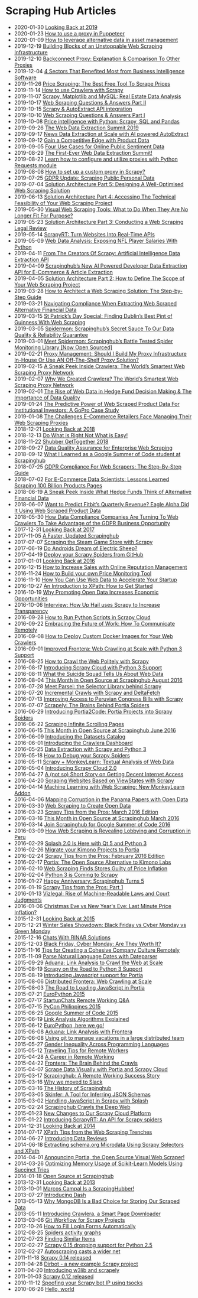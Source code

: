 # Scraping Hub Articles

* 2020-01-30 [Looking Back at 2019](https://blog.scrapinghub.com/looking-back-at-2019)
* 2020-01-23 [How to use a proxy in Puppeteer](https://blog.scrapinghub.com/how-to-use-a-proxy-in-puppeteer)
* 2020-01-09 [How to leverage alternative data in asset management](https://blog.scrapinghub.com/how-to-leverage-alternative-data-in-asset-management)
* 2019-12-19 [Building Blocks of an Unstoppable Web Scraping Infrastructure](https://blog.scrapinghub.com/building-blocks-of-unstoppable-web-scraping-infrastructure)
* 2019-12-10 [Backconnect Proxy: Explanation & Comparison To Other Proxies](https://blog.scrapinghub.com/backconnect-proxy)
* 2019-12-04 [4 Sectors That Benefited Most from Business Intelligence Software](https://blog.scrapinghub.com/4-sectors-that-benefited-most-from-business-intelligence-software)
* 2019-11-26 [Price Scraping: The Best Free Tool To Scrape Prices](https://blog.scrapinghub.com/price-scraping-best-free-tool-to-scrape-prices)
* 2019-11-14 [How to use Crawlera with Scrapy](https://blog.scrapinghub.com/how-to-use-crawlera-with-scrapy)
* 2019-11-07 [Scrapy, Matplotlib and MySQL: Real Estate Data Analysis](https://blog.scrapinghub.com/scrapy-matplotlib-and-mysql-real-estate-data-analysis)
* 2019-10-17 [Web Scraping Questions & Answers Part II](https://blog.scrapinghub.com/web-scraping-questions-answers-part-2)
* 2019-10-15 [Scrapy & AutoExtract API integration](https://blog.scrapinghub.com/scrapy-autoextract-api-integration)
* 2019-10-10 [Web Scraping Questions & Answers Part I](https://blog.scrapinghub.com/web-scraping-questions-answers-part-1)
* 2019-10-08 [Price intelligence with Python: Scrapy, SQL and Pandas](https://blog.scrapinghub.com/price-intelligence-with-python-scrapy-sql-pandas)
* 2019-09-26 [The Web Data Extraction Summit 2019](https://blog.scrapinghub.com/the-web-data-extraction-summit-2019)
* 2019-09-17 [News Data Extraction at Scale with AI powered AutoExtract](https://blog.scrapinghub.com/news-data-extraction-at-scale-with-ai-powered-autoextract)
* 2019-09-12 [Gain a Competitive Edge with Product Data](https://blog.scrapinghub.com/gain-a-competitive-edge-with-product-data)
* 2019-09-05 [Four Use Cases for Online Public Sentiment Data](https://blog.scrapinghub.com/use-cases-for-online-public-sentiment-data)
* 2019-08-29 [The First-Ever Web Data Extraction Summit!](https://blog.scrapinghub.com/the-first-web-data-extraction-summit)
* 2019-08-22 [Learn how to configure and utilize proxies with Python Requests module](https://blog.scrapinghub.com/python-requests-proxy)
* 2019-08-08 [How to set up a custom proxy in Scrapy?](https://blog.scrapinghub.com/scrapy-proxy)
* 2019-07-25 [GDPR Update: Scraping Public Personal Data](https://blog.scrapinghub.com/gdpr-public-personal-data-update)
* 2019-07-04 [Solution Architecture Part 5: Designing A Well-Optimised Web Scraping Solution](https://blog.scrapinghub.com/solution-architecture-part-5-designing-a-solution-estimating-resource-requirements)
* 2019-06-13 [Solution Architecture Part 4: Accessing The Technical Feasibility of Your Web Scraping Project](https://blog.scrapinghub.com/solution-architecture-part-4-accessing-the-technical-feasibility-of-your-web-scraping-project)
* 2019-05-30 [Visual Web Scraping Tools: What to Do When They Are No Longer Fit For Purpose?](https://blog.scrapinghub.com/visual-web-scraping-tools-what-to-do-when-they-are-no-longer-fit-for-purpose)
* 2019-05-23 [Solution Architecture Part 3: Conducting a Web Scraping Legal Review](https://blog.scrapinghub.com/solution-architecture-part-3-conducting-a-web-scraping-legal-review)
* 2019-05-14 [ScrapyRT: Turn Websites Into Real-Time APIs](https://blog.scrapinghub.com/scrapyrt-turn-websites-into-real-time-apis)
* 2019-05-09 [Web Data Analysis: Exposing NFL Player Salaries With Python](https://blog.scrapinghub.com/web-data-analysis-exposing-nfl-player-salaries-with-python)
* 2019-04-11 [From The Creators Of Scrapy: Artificial Intelligence Data Extraction API](https://blog.scrapinghub.com/artificial-intelligence-data-extraction-api)
* 2019-04-09 [Scrapinghub’s New AI Powered Developer Data Extraction API for E-Commerce & Article Extraction](https://blog.scrapinghub.com/developer-data-extraction-api-for-product-article-extraction)
* 2019-04-05 [Solution Architecture Part 2: How to Define The Scope of Your Web Scraping Project](https://blog.scrapinghub.com/web-scraping-requirement-gathering)
* 2019-03-28 [How to Architect a Web Scraping Solution: The Step-by-Step Guide](https://blog.scrapinghub.com/architecting-a-web-scraping-solution)
* 2019-03-21 [Navigating Compliance When Extracting Web Scraped Alternative Financial Data](https://blog.scrapinghub.com/regulatory-compliance-for-alternative-web-scraped-financial-data)
* 2019-03-15 [St Patrick’s Day Special: Finding Dublin’s Best Pint of Guinness With Web Scraping](https://blog.scrapinghub.com/web-scraping-best-pint-of-guinness-dublin)
* 2019-03-05 [Spidermon: Scrapinghub’s Secret Sauce To Our Data Quality & Reliability Guarantee](https://blog.scrapinghub.com/spidermon-the-secret-sauce-to-our-data-quality-guarantee)
* 2019-03-01 [Meet Spidermon: Scrapinghub’s Battle Tested Spider Monitoring Library [Now Open Sourced]](https://blog.scrapinghub.com/spidermon-scrapy-spider-monitoring)
* 2019-02-21 [Proxy Management: Should I Build My Proxy Infrastructure In-House Or Use AN Off-The-Shelf Proxy Solution?](https://blog.scrapinghub.com/best-web-scraping-proxy-management-solution)
* 2019-02-15 [A Sneak Peek Inside Crawlera: The World’s Smartest Web Scraping Proxy Network](https://blog.scrapinghub.com/sneak-peek-inside-crawlera)
* 2019-02-07 [Why We Created Crawlera? The World’s Smartest Web Scraping Proxy Network](https://blog.scrapinghub.com/the-crawlera-story)
* 2019-02-01 [The Rise of Web Data in Hedge Fund Decision Making & The Importance of Data Quality](https://blog.scrapinghub.com/alternative-financial-data-quality)
* 2019-01-24 [The Predictive Power of Web Scraped Product Data For Institutional Investors: A GoPro Case Study](https://blog.scrapinghub.com/gopro-study)
* 2019-01-08 [The Challenges E-Commerce Retailers Face Managing Their Web Scraping Proxies](https://blog.scrapinghub.com/challenges-enterprise-ecommerce-web-scraping-proxies)
* 2018-12-21 [Looking Back at 2018](https://blog.scrapinghub.com/looking-back-at-2018)
* 2018-12-13 [Do What is Right Not What is Easy!](https://blog.scrapinghub.com/gdpr-web-scraping-iiap-europe-data-protection-congress)
* 2018-11-22 [Shubber GetTogether 2018](https://blog.scrapinghub.com/shubber-gettogether-2018)
* 2018-09-27 [Data Quality Assurance for Enterprise Web Scraping](https://blog.scrapinghub.com/data-quality-assurance-for-enterprise-web-scraping)
* 2018-09-12 [What I Learned as a Google Summer of Code student at Scrapinghub](https://blog.scrapinghub.com/what-i-learned-as-a-google-summer-of-code-student-at-scrapinghub)
* 2018-07-25 [GDPR Compliance For Web Scrapers: The Step-By-Step Guide](https://blog.scrapinghub.com/web-scraping-gdpr-compliance-guide)
* 2018-07-02 [For E-Commerce Data Scientists: Lessons Learned Scraping 100 Billion Products Pages](https://blog.scrapinghub.com/web-scraping-at-scale-lessons-learned-scraping-100-billion-products-pages)
* 2018-06-19 [A Sneak Peek Inside What Hedge Funds Think of Alternative Financial Data](https://blog.scrapinghub.com/2018/06/19/a-sneak-peek-inside-what-hedge-funds-think-of-alternative-financial-data)
* 2018-06-07 [Want to Predict Fitbit’s Quarterly Revenue? Eagle Alpha Did It Using Web Scraped Product Data](https://blog.scrapinghub.com/2018/06/07/fitbit-quarterly-revenue-web-scraped-product-data)
* 2018-05-30 [How Data Compliance Companies Are Turning To Web Crawlers To Take Advantage of the GDPR Business Opportunity](https://blog.scrapinghub.com/2018/05/30/gdpr-compliance-tools-web-scraping-crawlers)
* 2017-12-31 [Looking Back at 2017](https://blog.scrapinghub.com/2017/12/31/looking-back-at-2017)
* 2017-11-05 [A Faster, Updated Scrapinghub](https://blog.scrapinghub.com/2017/11/05/a-faster-updated-scrapinghub)
* 2017-07-07 [Scraping the Steam Game Store with Scrapy](https://blog.scrapinghub.com/2017/07/07/scraping-the-steam-game-store-with-scrapy)
* 2017-06-19 [Do Androids Dream of Electric Sheep?](https://blog.scrapinghub.com/2017/06/19/do-androids-dream-of-electric-sheep)
* 2017-04-19 [Deploy your Scrapy Spiders from GitHub](https://blog.scrapinghub.com/2017/04/19/deploy-your-scrapy-spiders-from-github)
* 2017-01-01 [Looking Back at 2016](https://blog.scrapinghub.com/2017/01/01/looking-back-at-2016)
* 2016-12-15 [How to Increase Sales with Online Reputation Management](https://blog.scrapinghub.com/2016/12/15/how-to-increase-sales-with-online-reputation-management)
* 2016-11-24 [How to Build your own Price Monitoring Tool](https://blog.scrapinghub.com/2016/11/24/how-to-build-your-own-price-monitoring-tool)
* 2016-11-10 [How You Can Use Web Data to Accelerate Your Startup](https://blog.scrapinghub.com/2016/11/10/how-you-can-use-web-data-to-accelerate-your-startup)
* 2016-10-27 [An Introduction to XPath: How to Get Started](https://blog.scrapinghub.com/2016/10/27/an-introduction-to-xpath-with-examples)
* 2016-10-19 [Why Promoting Open Data Increases Economic Opportunities](https://blog.scrapinghub.com/2016/10/19/why-promoting-open-data-increases-economic-opportunities)
* 2016-10-06 [Interview: How Up Hail uses Scrapy to Increase Transparency](https://blog.scrapinghub.com/2016/10/06/interview-how-up-hail-uses-scrapy-to-increase-transparency)
* 2016-09-28 [How to Run Python Scripts in Scrapy Cloud](https://blog.scrapinghub.com/2016/09/28/how-to-run-python-scripts-in-scrapy-cloud)
* 2016-09-22 [Embracing the Future of Work: How To Communicate Remotely](https://blog.scrapinghub.com/2016/09/22/embracing-the-future-of-work-how-to-communicate-remotely)
* 2016-09-08 [How to Deploy Custom Docker Images for Your Web Crawlers](https://blog.scrapinghub.com/2016/09/08/how-to-deploy-custom-docker-images-for-your-web-crawlers)
* 2016-09-01 [Improved Frontera: Web Crawling at Scale with Python 3 Support](https://blog.scrapinghub.com/2016/09/01/improved-frontera-web-crawling-at-scale-with-python-3-support)
* 2016-08-25 [How to Crawl the Web Politely with Scrapy](https://blog.scrapinghub.com/2016/08/25/how-to-crawl-the-web-politely-with-scrapy)
* 2016-08-17 [Introducing Scrapy Cloud with Python 3 Support](https://blog.scrapinghub.com/2016/08/17/introducing-scrapy-cloud-with-python-3-support)
* 2016-08-11 [What the Suicide Squad Tells Us About Web Data](https://blog.scrapinghub.com/2016/08/11/what-the-suicide-squad-tells-us-about-web-data)
* 2016-08-04 [This Month in Open Source at Scrapinghub August 2016](https://blog.scrapinghub.com/2016/08/04/this-month-in-open-source-at-scrapinghub-august-2016)
* 2016-07-28 [Meet Parsel: the Selector Library behind Scrapy](https://blog.scrapinghub.com/2016/07/28/meet-parsel-the-selector-library-behind-scrapy)
* 2016-07-20 [Incremental Crawls with Scrapy and DeltaFetch](https://blog.scrapinghub.com/2016/07/20/scrapy-tips-from-the-pros-july-2016)
* 2016-07-13 [Improving Access to Peruvian Congress Bills with Scrapy](https://blog.scrapinghub.com/2016/07/13/improving-access-to-peruvian-congress-bills-with-scrapy)
* 2016-07-07 [Scrapely: The Brains Behind Portia Spiders](https://blog.scrapinghub.com/2016/07/07/scrapely-the-brains-behind-portia-spiders)
* 2016-06-29 [Introducing Portia2Code: Portia Projects into Scrapy Spiders](https://blog.scrapinghub.com/2016/06/29/introducing-portia2code-portia-projects-into-scrapy-spiders)
* 2016-06-22 [Scraping Infinite Scrolling Pages](https://blog.scrapinghub.com/2016/06/22/scrapy-tips-from-the-pros-june-2016)
* 2016-06-15 [This Month in Open Source at Scrapinghub June 2016](https://blog.scrapinghub.com/2016/06/15/this-month-in-open-source-at-scrapinghub-june-2016)
* 2016-06-09 [Introducing the Datasets Catalog](https://blog.scrapinghub.com/2016/06/09/introducing-the-datasets-catalog)
* 2016-06-01 [Introducing the Crawlera Dashboard](https://blog.scrapinghub.com/2016/06/01/introducing-the-crawlera-dashboard)
* 2016-05-25 [Data Extraction with Scrapy and Python 3](https://blog.scrapinghub.com/2016/05/25/data-extraction-with-scrapy-and-python-3)
* 2016-05-18 [How to Debug your Scrapy Spiders](https://blog.scrapinghub.com/2016/05/18/scrapy-tips-from-the-pros-may-2016-edition)
* 2016-05-11 [Scrapy + MonkeyLearn: Textual Analysis of Web Data](https://blog.scrapinghub.com/2016/05/11/monkeylearn-addon-retail-classifier-tutorial)
* 2016-05-04 [Introducing Scrapy Cloud 2.0](https://blog.scrapinghub.com/2016/05/04/introducing-scrapy-cloud-2-0)
* 2016-04-27 [A (not so) Short Story on Getting Decent Internet Access](https://blog.scrapinghub.com/2016/04/27/a-not-so-short-story-on-getting-decent-internet-access)
* 2016-04-20 [Scraping Websites Based on ViewStates with Scrapy](https://blog.scrapinghub.com/2016/04/20/scrapy-tips-from-the-pros-april-2016-edition)
* 2016-04-14 [Machine Learning with Web Scraping: New MonkeyLearn Addon](https://blog.scrapinghub.com/2016/04/14/grow-your-data-with-monkeylearn-addon)
* 2016-04-06 [Mapping Corruption in the Panama Papers with Open Data](https://blog.scrapinghub.com/2016/04/06/how-to-become-a-whistleblower-from-panama-papers-to-open-data)
* 2016-03-30 [Web Scraping to Create Open Data](https://blog.scrapinghub.com/2016/03/30/web-scraping-to-create-open-data)
* 2016-03-23 [Scrapy Tips from the Pros: March 2016 Edition](https://blog.scrapinghub.com/2016/03/23/scrapy-tips-from-the-pros-march-2016-edition)
* 2016-03-16 [This Month in Open Source at Scrapinghub March 2016](https://blog.scrapinghub.com/2016/03/16/this-month-in-open-source-at-scrapinghub-march-2016)
* 2016-03-14 [Join Scrapinghub for Google Summer of Code 2016](https://blog.scrapinghub.com/2016/03/14/join-scrapinghub-for-google-summer-of-code-2016)
* 2016-03-09 [How Web Scraping is Revealing Lobbying and Corruption in Peru](https://blog.scrapinghub.com/2016/03/09/how-web-scraping-is-revealing-lobbying-and-corruption-in-peru)
* 2016-02-29 [Splash 2.0 Is Here with Qt 5 and Python 3](https://blog.scrapinghub.com/2016/02/29/splash-2-0-here-with-qt-5-and-python-3)
* 2016-02-26 [Migrate your Kimono Projects to Portia](https://blog.scrapinghub.com/2016/02/25/migrate-your-kimono-projects-to-portia)
* 2016-02-24 [Scrapy Tips from the Pros: February 2016 Edition](https://blog.scrapinghub.com/2016/02/24/scrapy-tips-from-the-pros-february-2016-edition)
* 2016-02-17 [Portia: The Open Source Alternative to Kimono Labs](https://blog.scrapinghub.com/2016/02/17/portia-alternative-to-kimono)
* 2016-02-10 [Web Scraping Finds Stores Guilty of Price Inflation](https://blog.scrapinghub.com/2016/02/10/which-stores-are-guilty-of-price-inflation)
* 2016-02-04 [Python 3 is Coming to Scrapy](https://blog.scrapinghub.com/2016/02/04/python-3-support-with-scrapy-1-1rc1)
* 2016-01-27 [Happy Anniversary: Scrapinghub Turns 5](https://blog.scrapinghub.com/2016/01/27/happy-anniversary-scrapinghub-turns-5)
* 2016-01-19 [Scrapy Tips from the Pros: Part 1](https://blog.scrapinghub.com/2016/01/19/scrapy-tips-from-the-pros-part-1)
* 2016-01-13 [Vizlegal: Rise of Machine-Readable Laws and Court Judgments](https://blog.scrapinghub.com/2016/01/13/vizlegal-rise-of-machine-readable-laws-and-court-judgments)
* 2016-01-06 [Christmas Eve vs New Year's Eve: Last Minute Price Inflation?](https://blog.scrapinghub.com/2016/01/06/christmas-eve-vs-new-years-eve-last-minute-price-inflation)
* 2015-12-31 [Looking Back at 2015](https://blog.scrapinghub.com/2015/12/31/looking-back-at-2015)
* 2015-12-21 [Winter Sales Showdown: Black Friday vs Cyber Monday vs Green Monday](https://blog.scrapinghub.com/2015/12/21/winter-sales-showdown-black-friday-vs-cyber-monday-vs-green-monday)
* 2015-12-16 [Chats With RINAR Solutions](https://blog.scrapinghub.com/2015/12/16/chats-with-rinar-solutions)
* 2015-12-03 [Black Friday, Cyber Monday: Are They Worth It?](https://blog.scrapinghub.com/2015/12/03/black-friday-cyber-monday-are-they-worth-it)
* 2015-11-16 [Tips for Creating a Cohesive Company Culture Remotely](https://blog.scrapinghub.com/2015/11/16/tips-for-creating-a-cohesive-company-culture-remotely)
* 2015-11-09 [Parse Natural Language Dates with Dateparser](https://blog.scrapinghub.com/2015/11/09/parse-natural-language-dates-with-dateparser)
* 2015-09-29 [Aduana: Link Analysis to Crawl the Web at Scale](https://blog.scrapinghub.com/2015/09/29/aduana-link-analysis-to-crawl-the-web-at-scale)
* 2015-08-19 [Scrapy on the Road to Python 3 Support](https://blog.scrapinghub.com/2015/08/19/scrapy-on-the-road-to-python-3-support)
* 2015-08-19 [Introducing Javascript support for Portia](https://blog.scrapinghub.com/2015/08/19/introducing-javascript-support-for-portia)
* 2015-08-06 [Distributed Frontera: Web Crawling at Scale](https://blog.scrapinghub.com/2015/08/05/distributed-frontera-web-crawling-at-large-scale)
* 2015-08-03 [The Road to Loading JavaScript in Portia](https://blog.scrapinghub.com/2015/08/03/the-road-to-loading-javascript-in-portia)
* 2015-07-21 [EuroPython 2015](https://blog.scrapinghub.com/2015/07/21/europython-2015)
* 2015-07-17 [StartupChats Remote Working Q&A](https://blog.scrapinghub.com/2015/07/17/startupchats-remote-working)
* 2015-07-15 [PyCon Philippines 2015](https://blog.scrapinghub.com/2015/07/15/pycon-philippines-2015)
* 2015-06-25 [Google Summer of Code 2015](https://blog.scrapinghub.com/2015/06/25/google-summer-of-code-2015)
* 2015-06-19 [Link Analysis Algorithms Explained](https://blog.scrapinghub.com/2015/06/19/link-analysis-algorithms-explained)
* 2015-06-12 [EuroPython, here we go!](https://blog.scrapinghub.com/2015/06/12/europython-here-we-go)
* 2015-06-08 [Aduana: Link Analysis with Frontera](https://blog.scrapinghub.com/2015/06/08/aduana-link-analysis-with-frontera-2)
* 2015-06-08 [Using git to manage vacations in a large distributed team](https://blog.scrapinghub.com/2015/06/08/git-for-managing-vacations)
* 2015-05-27 [Gender Inequality Across Programming Languages](https://blog.scrapinghub.com/2015/05/27/gender-inequality-across-programming-languages)
* 2015-05-12 [Traveling Tips for Remote Workers](https://blog.scrapinghub.com/2015/05/12/traveling-tips-for-remote-workers)
* 2015-04-28 [A Career in Remote Working](https://blog.scrapinghub.com/2015/04/28/a-career-in-remote-working)
* 2015-04-22 [Frontera: The Brain Behind the Crawls](https://blog.scrapinghub.com/2015/04/22/frontera-the-brain-behind-the-crawls)
* 2015-04-07 [Scrape Data Visually with Portia and Scrapy Cloud](https://blog.scrapinghub.com/2015/04/07/scrape-data-visually-with-portia-and-scrapy-cloud)
* 2015-03-17 [Scrapinghub: A Remote Working Success Story](https://blog.scrapinghub.com/2015/03/17/scrapinghub-remote-working-success-story)
* 2015-03-16 [Why we moved to Slack](https://blog.scrapinghub.com/2015/03/16/why-we-moved-to-slack)
* 2015-03-16 [The History of Scrapinghub](https://blog.scrapinghub.com/2015/03/16/history-of-scrapinghub)
* 2015-03-05 [Skinfer: A Tool for Inferring JSON Schemas](https://blog.scrapinghub.com/2015/03/04/skinfer-a-tool-for-inferring-json-schemas)
* 2015-03-02 [Handling JavaScript in Scrapy with Splash](https://blog.scrapinghub.com/2015/03/02/handling-javascript-in-scrapy-with-splash)
* 2015-02-24 [Scrapinghub Crawls the Deep Web](https://blog.scrapinghub.com/2015/02/24/memex)
* 2015-01-23 [New Changes to Our Scrapy Cloud Platform](https://blog.scrapinghub.com/2015/01/22/new-changes-to-our-scrapy-cloud-platform)
* 2015-01-22 [Introducing ScrapyRT: An API for Scrapy spiders](https://blog.scrapinghub.com/2015/01/22/introducing-scrapyrt-an-api-for-scrapy-spiders)
* 2014-12-31 [Looking Back at 2014](https://blog.scrapinghub.com/2014/12/31/looking-back-at-2014)
* 2014-07-17 [XPath Tips from the Web Scraping Trenches](https://blog.scrapinghub.com/2014/07/17/xpath-tips-from-the-web-scraping-trenches)
* 2014-06-27 [Introducing Data Reviews](https://blog.scrapinghub.com/2014/06/26/introducing-data-reviews)
* 2014-06-18 [Extracting schema.org Microdata Using Scrapy Selectors and XPath](https://blog.scrapinghub.com/2014/06/18/extracting-schema-org-microdata-using-scrapy-selectors-and-xpath)
* 2014-04-01 [Announcing Portia, the Open Source Visual Web Scraper!](https://blog.scrapinghub.com/2014/04/01/announcing-portia)
* 2014-03-26 [Optimizing Memory Usage of Scikit-Learn Models Using Succinct Tries](https://blog.scrapinghub.com/2014/03/26/optimizing-memory-usage-of-scikit-learn-models-using-succinct-tries)
* 2014-01-18 [Open Source at Scrapinghub](https://blog.scrapinghub.com/2014/01/18/open-source-at-scrapinghub)
* 2013-12-31 [Looking Back at 2013](https://blog.scrapinghub.com/2013/12/31/looking-back-at-2013)
* 2013-10-01 [Marcos Campal Is a ScrapingHubber!](https://blog.scrapinghub.com/2013/10/01/marcos-campal-is-a-scrapinghubber)
* 2013-07-27 [Introducing Dash](https://blog.scrapinghub.com/2013/07/26/introducing-dash)
* 2013-05-13 [Why MongoDB Is a Bad Choice for Storing Our Scraped Data](https://blog.scrapinghub.com/2013/05/13/mongo-bad-for-scraped-data)
* 2013-05-11 [Introducing Crawlera, a Smart Page Downloader](https://blog.scrapinghub.com/2013/05/10/introducing-crawlera)
* 2013-03-06 [Git Workflow for Scrapy Projects](https://blog.scrapinghub.com/2013/03/06/git-workflow-scrapy-projects)
* 2012-10-26 [How to Fill Login Forms Automatically](https://blog.scrapinghub.com/2012/10/26/filling-login-forms-automatically)
* 2012-08-25 [Spiders activity graphs](https://blog.scrapinghub.com/2012/08/24/spiders-activity-graphs)
* 2012-07-23 [Finding Similar Items](https://blog.scrapinghub.com/2012/07/23/finding-similar-items)
* 2012-02-27 [Scrapy 0.15 dropping support for Python 2.5](https://blog.scrapinghub.com/2012/02/27/scrapy-0-15-dropping-support-for-python-2-5)
* 2012-02-27 [Autoscraping casts a wider net](https://blog.scrapinghub.com/2012/02/27/autoscraping-casts-a-wider-net)
* 2011-11-18 [Scrapy 0.14 released](https://blog.scrapinghub.com/2011/11/17/scrapy-0-14-released)
* 2011-04-28 [Dirbot - a new example Scrapy project](https://blog.scrapinghub.com/2011/04/28/dirbot-a-new-example-scrapy-project)
* 2011-04-20 [Introducing w3lib and scrapely](https://blog.scrapinghub.com/2011/04/19/introducing-w3lib-and-scrapely)
* 2011-01-03 [Scrapy 0.12 released](https://blog.scrapinghub.com/2011/01/02/scrapy-0-12-released)
* 2010-11-12 [Spoofing your Scrapy bot IP using tsocks](https://blog.scrapinghub.com/2010/11/12/scrapy-tsocks)
* 2010-06-26 [Hello, world](https://blog.scrapinghub.com/2010/06/26/hello-world)
